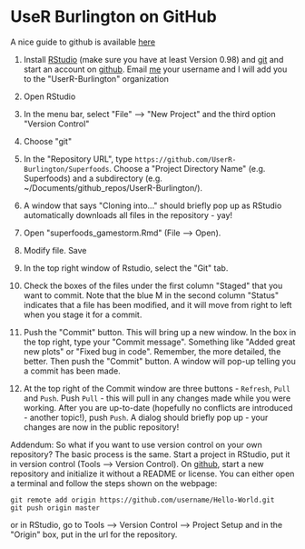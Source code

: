 UseR Burlington on GitHub
============================

A nice guide to github is available [here](http://readwrite.com/2013/09/30/understanding-github-a-journey-for-beginners-part-1#awesm=~ougxPZ28pysYVI)

1. Install [RStudio](http://www.rstudio.com/) (make sure you have at least Version 0.98) and [git](http://git-scm.com/) and start an account on [github](https://github.com/). Email [me](john.stantongeddes.research@gmail.com) your username and I will add you to the "UserR-Burlington" organization

2. Open RStudio

3. In the menu bar, select "File" --> "New Project" and the third option "Version Control"

4. Choose "git"

5. In the "Repository URL", type `https://github.com/UserR-Burlington/Superfoods`. Choose a "Project Directory Name" (e.g. Superfoods) and a subdirectory (e.g. ~/Documents/github_repos/UserR-Burlington/).

6. A window that says "Cloning into..." should briefly pop up as RStudio automatically downloads all files in the repository - yay!

7. Open "superfoods_gamestorm.Rmd" (File --> Open).

8. Modify file. Save

9. In the top right window of Rstudio, select the "Git" tab.

10. Check the boxes of the files under the first column "Staged" that you want to commit. Note that the blue M in the second column "Status" indicates that a file has been modified, and it will move from right to left when you stage it for a commit.   

11. Push the "Commit" button. This will bring up a new window. In the box in the top right, type your "Commit message". Something like "Added great new plots" or "Fixed bug in code". Remember, the more detailed, the better. Then push the "Commit" button. A window will pop-up telling you a commit has been made.

12. At the top right of the Commit window are three buttons - `Refresh`, `Pull` and `Push`. Push `Pull` - this will pull in any changes made while you were working. After you are up-to-date (hopefully no conflicts are introduced - another topic!), push `Push`. A dialog should briefly pop up - your changes are now in the public repository!


Addendum: So what if you want to use version control on your own repository? The basic process is the same. Start a project in RStudio, put it in version control (Tools --> Version Control). On [github](www.github.com), start a new repository and initialize it without a README or license. You can either open a terminal and follow the steps shown on the webpage:

    git remote add origin https://github.com/username/Hello-World.git
    git push origin master
    
or in RStudio, go to Tools --> Version Control --> Project Setup and in the "Origin" box, put in the url for the repository.